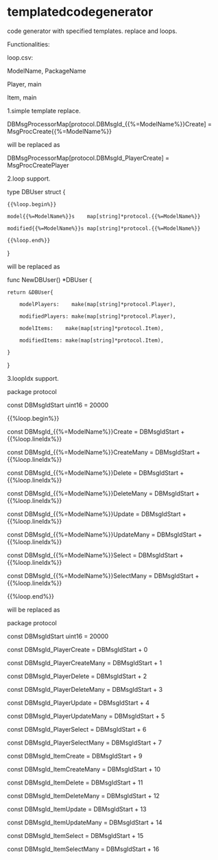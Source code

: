 # templatedcodegenerator
code generator with specified templates. replace and loops.

Functionalities:

loop.csv:

ModelName, PackageName

Player, main

Item, main

1.simple template replace.

DBMsgProcessorMap[protocol.DBMsgId_{{%=ModelName%}}Create] = MsgProcCreate{{%=ModelName%}}

will be replaced as

DBMsgProcessorMap[protocol.DBMsgId_PlayerCreate] = MsgProcCreatePlayer

2.loop support.

type DBUser struct {

    {{%loop.begin%}}
    
	model{{%=ModelName%}}s    map[string]*protocol.{{%=ModelName%}}
  
	modified{{%=ModelName%}}s map[string]*protocol.{{%=ModelName%}}

    {{%loop.end%}}
}

will be replaced as 

func NewDBUser() *DBUser {

	return &DBUser{
  
		modelPlayers:    make(map[string]*protocol.Player),
    
		modifiedPlayers: make(map[string]*protocol.Player),
    
		modelItems:    make(map[string]*protocol.Item),
    
		modifiedItems: make(map[string]*protocol.Item),
    
	}
  
}

3.loopIdx support.

package protocol

const DBMsgIdStart uint16 = 20000

{{%loop.begin%}}

const DBMsgId_{{%=ModelName%}}Create = DBMsgIdStart + {{%loop.lineIdx%}}

const DBMsgId_{{%=ModelName%}}CreateMany = DBMsgIdStart + {{%loop.lineIdx%}}

const DBMsgId_{{%=ModelName%}}Delete = DBMsgIdStart + {{%loop.lineIdx%}}

const DBMsgId_{{%=ModelName%}}DeleteMany = DBMsgIdStart + {{%loop.lineIdx%}}

const DBMsgId_{{%=ModelName%}}Update = DBMsgIdStart + {{%loop.lineIdx%}}

const DBMsgId_{{%=ModelName%}}UpdateMany = DBMsgIdStart + {{%loop.lineIdx%}}

const DBMsgId_{{%=ModelName%}}Select = DBMsgIdStart + {{%loop.lineIdx%}}

const DBMsgId_{{%=ModelName%}}SelectMany = DBMsgIdStart + {{%loop.lineIdx%}}

{{%loop.end%}}

will be replaced as 

package protocol

const DBMsgIdStart uint16 = 20000

const DBMsgId_PlayerCreate = DBMsgIdStart + 0

const DBMsgId_PlayerCreateMany = DBMsgIdStart + 1

const DBMsgId_PlayerDelete = DBMsgIdStart + 2

const DBMsgId_PlayerDeleteMany = DBMsgIdStart + 3

const DBMsgId_PlayerUpdate = DBMsgIdStart + 4

const DBMsgId_PlayerUpdateMany = DBMsgIdStart + 5

const DBMsgId_PlayerSelect = DBMsgIdStart + 6

const DBMsgId_PlayerSelectMany = DBMsgIdStart + 7


const DBMsgId_ItemCreate = DBMsgIdStart + 9

const DBMsgId_ItemCreateMany = DBMsgIdStart + 10

const DBMsgId_ItemDelete = DBMsgIdStart + 11

const DBMsgId_ItemDeleteMany = DBMsgIdStart + 12

const DBMsgId_ItemUpdate = DBMsgIdStart + 13

const DBMsgId_ItemUpdateMany = DBMsgIdStart + 14

const DBMsgId_ItemSelect = DBMsgIdStart + 15

const DBMsgId_ItemSelectMany = DBMsgIdStart + 16

